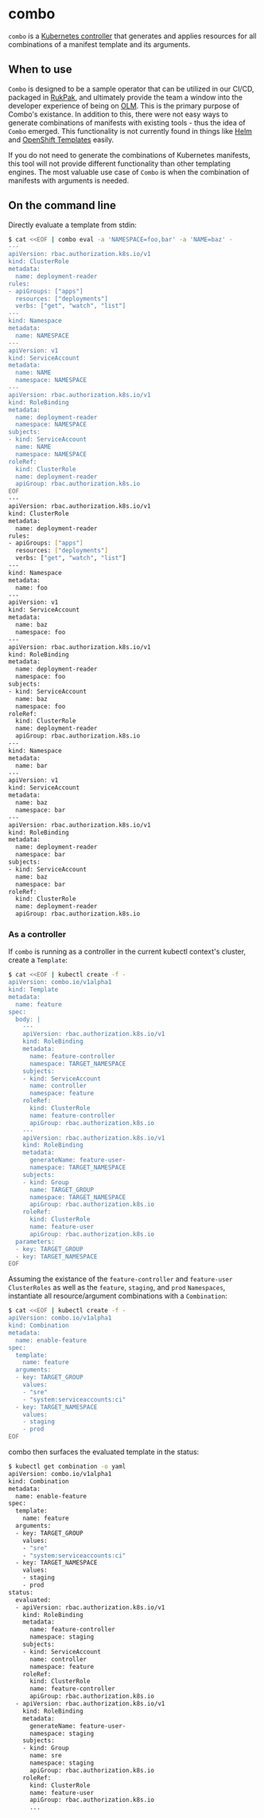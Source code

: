 # combo
`combo` is a [Kubernetes controller](https://kubernetes.io/docs/concepts/architecture/controller/) that generates and applies resources for all combinations of a manifest template and its arguments.

## When to use 
`Combo` is designed to be a sample operator that can be utilized in our CI/CD, packaged in [RukPak](https://github.com/operator-framework/rukpak), and ultimately provide the team a window into the developer experience of being on [OLM](https://github.com/operator-framework/operator-lifecycle-manager). This is the primary purpose of Combo's existance. In addition to this, there were not easy ways to generate combinations of manifests with existing tools - thus the idea of `Combo` emerged. This functionality is not currently found in things like [Helm](https://helm.sh/) and [OpenShift Templates](https://docs.openshift.com/container-platform/4.9/openshift_images/using-templates.html) easily.

If you do not need to generate the combinations of Kubernetes manifests, this tool will not provide different functionality than other templating engines. The most valuable use case of `Combo` is when the combination of manifests with arguments is needed.

## On the command line
Directly evaluate a template from stdin:

```sh
$ cat <<EOF | combo eval -a 'NAMESPACE=foo,bar' -a 'NAME=baz' -
---
apiVersion: rbac.authorization.k8s.io/v1
kind: ClusterRole
metadata:
  name: deployment-reader
rules:
- apiGroups: ["apps"]
  resources: ["deployments"]
  verbs: ["get", "watch", "list"]
---
kind: Namespace
metadata:
  name: NAMESPACE
---
apiVersion: v1
kind: ServiceAccount
metadata:
  name: NAME
  namespace: NAMESPACE
---
apiVersion: rbac.authorization.k8s.io/v1
kind: RoleBinding
metadata:
  name: deployment-reader
  namespace: NAMESPACE
subjects:
- kind: ServiceAccount
  name: NAME
  namespace: NAMESPACE
roleRef:
  kind: ClusterRole
  name: deployment-reader
  apiGroup: rbac.authorization.k8s.io
EOF
---
apiVersion: rbac.authorization.k8s.io/v1
kind: ClusterRole
metadata:
  name: deployment-reader
rules:
- apiGroups: ["apps"]
  resources: ["deployments"]
  verbs: ["get", "watch", "list"]
---
kind: Namespace
metadata:
  name: foo
---
apiVersion: v1
kind: ServiceAccount
metadata:
  name: baz
  namespace: foo
---
apiVersion: rbac.authorization.k8s.io/v1
kind: RoleBinding
metadata:
  name: deployment-reader
  namespace: foo
subjects:
- kind: ServiceAccount
  name: baz
  namespace: foo
roleRef:
  kind: ClusterRole
  name: deployment-reader
  apiGroup: rbac.authorization.k8s.io
---
kind: Namespace
metadata:
  name: bar
---
apiVersion: v1
kind: ServiceAccount
metadata:
  name: baz
  namespace: bar
---
apiVersion: rbac.authorization.k8s.io/v1
kind: RoleBinding
metadata:
  name: deployment-reader
  namespace: bar
subjects:
- kind: ServiceAccount
  name: baz
  namespace: bar
roleRef:
  kind: ClusterRole
  name: deployment-reader
  apiGroup: rbac.authorization.k8s.io
```

### As a controller
If `combo` is running as a controller in the current kubectl context's cluster, create a `Template`:

```sh
$ cat <<EOF | kubectl create -f -
apiVersion: combo.io/v1alpha1
kind: Template
metadata:
  name: feature
spec:
  body: |
    ---
    apiVersion: rbac.authorization.k8s.io/v1
    kind: RoleBinding
    metadata:
      name: feature-controller
      namespace: TARGET_NAMESPACE
    subjects:
    - kind: ServiceAccount
      name: controller
      namespace: feature
    roleRef:
      kind: ClusterRole
      name: feature-controller
      apiGroup: rbac.authorization.k8s.io
    ---
    apiVersion: rbac.authorization.k8s.io/v1
    kind: RoleBinding
    metadata:
      generateName: feature-user-
      namespace: TARGET_NAMESPACE
    subjects:
    - kind: Group
      name: TARGET_GROUP
      namespace: TARGET_NAMESPACE
      apiGroup: rbac.authorization.k8s.io
    roleRef:
      kind: ClusterRole
      name: feature-user
      apiGroup: rbac.authorization.k8s.io
  parameters:
  - key: TARGET_GROUP
  - key: TARGET_NAMESPACE
EOF
```

Assuming the existance of the `feature-controller` and `feature-user` `ClusterRoles` as well as the `feature`, `staging`, and `prod` `Namespaces`, instantiate all resource/argument combinations with a `Combination`:

```sh
$ cat <<EOF | kubectl create -f -
apiVersion: combo.io/v1alpha1
kind: Combination
metadata:
  name: enable-feature
spec:
  template:
    name: feature
  arguments:
  - key: TARGET_GROUP
    values:
    - "sre"
    - "system:serviceaccounts:ci"
  - key: TARGET_NAMESPACE
    values:
    - staging
    - prod
EOF
```

combo then surfaces the evaluated template in the status:

```sh
$ kubectl get combination -o yaml
apiVersion: combo.io/v1alpha1
kind: Combination
metadata:
  name: enable-feature
spec:
  template:
    name: feature
  arguments:
  - key: TARGET_GROUP
    values:
    - "sre"
    - "system:serviceaccounts:ci"
  - key: TARGET_NAMESPACE
    values:
    - staging
    - prod
status:
  evaluated:
  - apiVersion: rbac.authorization.k8s.io/v1
    kind: RoleBinding
    metadata:
      name: feature-controller
      namespace: staging
    subjects:
    - kind: ServiceAccount
      name: controller
      namespace: feature
    roleRef:
      kind: ClusterRole
      name: feature-controller
      apiGroup: rbac.authorization.k8s.io
  - apiVersion: rbac.authorization.k8s.io/v1
    kind: RoleBinding
    metadata:
      generateName: feature-user-
      namespace: staging
    subjects:
    - kind: Group
      name: sre
      namespace: staging
      apiGroup: rbac.authorization.k8s.io
    roleRef:
      kind: ClusterRole
      name: feature-user
      apiGroup: rbac.authorization.k8s.io
      ...
```
